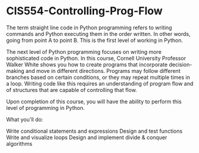 # CIS554-Controlling-Prog-Flow

The term straight line code in Python programming refers to writing commands and Python executing them in the order written. In other words, going from point A to point B. This is the first level of working in Python.

The next level of Python programming focuses on writing more sophisticated code in Python. In this course, Cornell University Professor Walker White shows you how to create programs that incorporate decision-making and move in different directions. Programs may follow different branches based on certain conditions, or they may repeat multiple times in a loop. Writing code like this requires an understanding of program flow and of structures that are capable of controlling that flow.

Upon completion of this course, you will have the ability to perform this level of programming in Python.

What you'll do:

Write conditional statements and expressions
Design and test functions
Write and visualize loops
Design and implement divide & conquer algorithms
